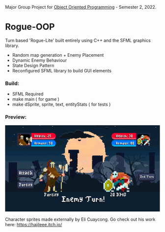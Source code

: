 Major Group Project for [Object Oriented Programming](https://www.adelaide.edu.au/course-outlines/105877/1/sem-1/) - Semester 2, 2022. 
# Rogue-OOP
Turn based 'Rogue-Lite' built entirely using C++ and the SFML graphics library. 
* Random map generation + Enemy Placement
* Dynamic Enemy Behaviour
* State Design Pattern
* Reconfigured SFML library to build GUI elements

### Build:
- SFML Required
- make main ( for game )
- make dSprite, sprite, text, entityStats ( for tests )

### Preview:

![Preview_GIF](/GitHub/preview.gif)

Character sprites made externally by Eli Cuaycong. Go check out his work here: https://hajileee.itch.io/
